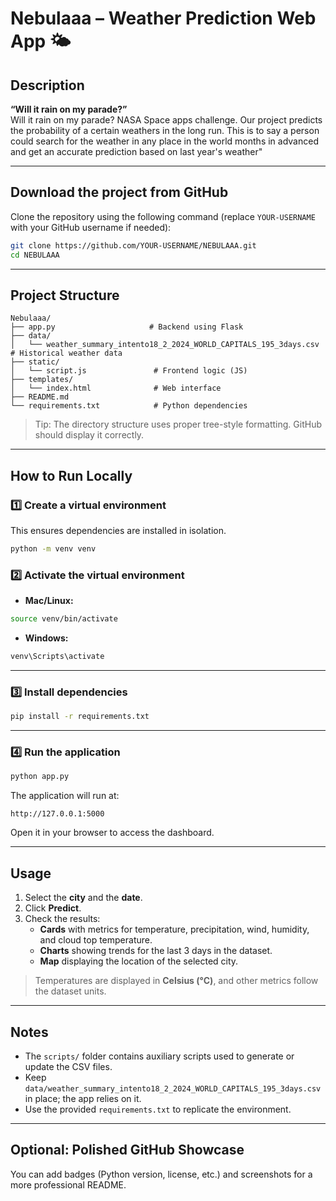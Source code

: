 # Nebulaaa – Weather Prediction Web App 🌤️

## Description

**“Will it rain on my parade?”**  
Will it rain on my parade? NASA Space apps challenge. Our project predicts the probability of a certain weathers in the long run. This is to say a person could search for the weather in any place in the world months in advanced and get an accurate prediction based on last year's weather"

---

## Download the project from GitHub

Clone the repository using the following command (replace `YOUR-USERNAME` with your GitHub username if needed):

```bash
git clone https://github.com/YOUR-USERNAME/NEBULAAA.git
cd NEBULAAA
```

---

## Project Structure

```
Nebulaaa/
├── app.py                     # Backend using Flask
├── data/
│   └── weather_summary_intento18_2_2024_WORLD_CAPITALS_195_3days.csv  # Historical weather data
├── static/
│   └── script.js               # Frontend logic (JS)
├── templates/
│   └── index.html              # Web interface
├── README.md
└── requirements.txt            # Python dependencies
```

> Tip: The directory structure uses proper tree-style formatting. GitHub should display it correctly.

---

## How to Run Locally

### 1️⃣ Create a virtual environment

This ensures dependencies are installed in isolation.

```bash
python -m venv venv
```

### 2️⃣ Activate the virtual environment

- **Mac/Linux:**

```bash
source venv/bin/activate
```

- **Windows:**

```bash
venv\Scripts\activate
```

---

### 3️⃣ Install dependencies

```bash
pip install -r requirements.txt
```

---

### 4️⃣ Run the application

```bash
python app.py
```

The application will run at:

```
http://127.0.0.1:5000
```

Open it in your browser to access the dashboard.

---

## Usage

1. Select the **city** and the **date**.  
2. Click **Predict**.  
3. Check the results:  
   - **Cards** with metrics for temperature, precipitation, wind, humidity, and cloud top temperature.  
   - **Charts** showing trends for the last 3 days in the dataset.  
   - **Map** displaying the location of the selected city.  

> Temperatures are displayed in **Celsius (°C)**, and other metrics follow the dataset units.

---

## Notes

- The `scripts/` folder contains auxiliary scripts used to generate or update the CSV files.  
- Keep `data/weather_summary_intento18_2_2024_WORLD_CAPITALS_195_3days.csv` in place; the app relies on it.  
- Use the provided `requirements.txt` to replicate the environment.  

---

## Optional: Polished GitHub Showcase

You can add badges (Python version, license, etc.) and screenshots for a more professional README.
